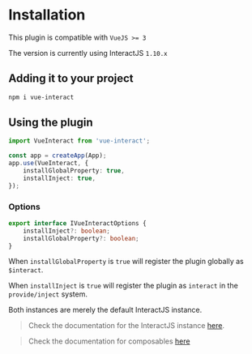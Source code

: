 # Installation

This plugin is compatible with `VueJS >= 3`

The version is currently using InteractJS `1.10.x`

## Adding it to your project

```bash
npm i vue-interact
```

## Using the plugin

```ts
import VueInteract from 'vue-interact';

const app = createApp(App);
app.use(VueInteract, {
    installGlobalProperty: true,
    installInject: true,
});
```

### Options

```ts
export interface IVueInteractOptions {
    installInject?: boolean;
    installGlobalProperty?: boolean;
}
```

When `installGlobalProperty` is `true` will register the plugin globally as `$interact`.

When `installInject` is `true` will register the plugin as `interact` in the `provide/inject` system.

Both instances are merely the default InteractJS instance.

> Check the documentation for the InteractJS instance [here](https://interactjs.io/docs/interactjs/).

> Check the documentation for composables [here](/guide/composables/use_draggable.html)
